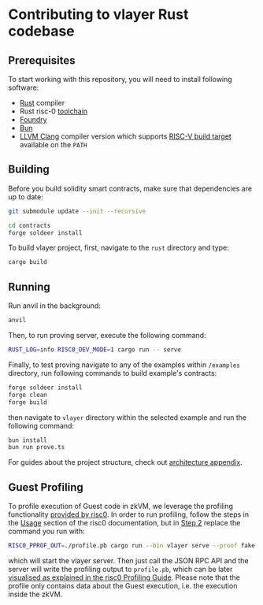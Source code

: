 # Contributing to vlayer Rust codebase

## Prerequisites

To start working with this repository, you will need to install following software:

- [Rust](https://www.rust-lang.org/tools/install) compiler
- Rust risc-0 [toolchain](https://dev.risczero.com/api/zkvm/quickstart)
- [Foundry](https://book.getfoundry.sh/getting-started/installation)
- [Bun](https://bun.sh)
- [LLVM Clang](https://clang.llvm.org/) compiler version which supports [RISC-V build target](https://llvm.org/docs/RISCVUsage.html) available on the `PATH`

## Building

Before you build solidity smart contracts, make sure that dependencies are up to date:
```sh
git submodule update --init --recursive

cd contracts
forge soldeer install
```

To build vlayer project, first, navigate to the `rust` directory and type:

```sh
cargo build
```

## Running

Run anvil in the background:
```sh
anvil
```

Then, to run proving server, execute the following command:
```sh
RUST_LOG=info RISC0_DEV_MODE=1 cargo run -- serve
```

Finally, to test proving navigate to any of the examples within `/examples` directory, run following commands to build example's contracts: 
```bash
forge soldeer install
forge clean 
forge build
```

then navigate to `vlayer` directory within the selected example and run the following command:
```sh
bun install 
bun run prove.ts
``` 

For guides about the project structure, check out [architecture appendix](/appendix/architecture.md).

## Guest Profiling

To profile execution of Guest code in zkVM, we leverage the profiling functionality [provided by risc0](https://dev.risczero.com/api/zkvm/profiling). In order to run profiling, follow the steps in the [Usage](https://dev.risczero.com/api/zkvm/profiling#usage) section of the risc0 documentation, but in [Step 2](https://dev.risczero.com/api/zkvm/profiling#step-2-running) replace the command you run with:

```sh
RISC0_PPROF_OUT=./profile.pb cargo run --bin vlayer serve --proof fake
```

which will start the vlayer server. Then just call the JSON RPC API and the server will write the profiling output to `profile.pb`, which can be later [visualised as explained in the risc0 Profiling Guide](https://dev.risczero.com/api/zkvm/profiling#step-3-visualization). Please note that the profile only contains data about the Guest execution, i.e. the execution inside the zkVM.
